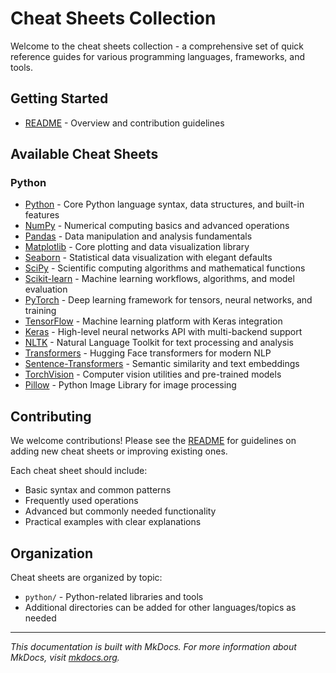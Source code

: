 # Cheat Sheets Collection

Welcome to the cheat sheets collection - a comprehensive set of quick reference guides for various programming languages, frameworks, and tools.

## Getting Started

- [README](../README.md) - Overview and contribution guidelines

## Available Cheat Sheets

### Python
- [Python](python/python.md) - Core Python language syntax, data structures, and built-in features
- [NumPy](python/numpy.md) - Numerical computing basics and advanced operations
- [Pandas](python/pandas.md) - Data manipulation and analysis fundamentals
- [Matplotlib](python/matplotlib.md) - Core plotting and data visualization library
- [Seaborn](python/seaborn.md) - Statistical data visualization with elegant defaults
- [SciPy](python/scipy.md) - Scientific computing algorithms and mathematical functions
- [Scikit-learn](python/scikit-learn.md) - Machine learning workflows, algorithms, and model evaluation
- [PyTorch](python/pytorch.md) - Deep learning framework for tensors, neural networks, and training
- [TensorFlow](python/tensorflow.md) - Machine learning platform with Keras integration
- [Keras](python/keras.md) - High-level neural networks API with multi-backend support
- [NLTK](python/nltk.md) - Natural Language Toolkit for text processing and analysis
- [Transformers](python/transformers.md) - Hugging Face transformers for modern NLP
- [Sentence-Transformers](python/sentence-transformers.md) - Semantic similarity and text embeddings
- [TorchVision](python/torchvision.md) - Computer vision utilities and pre-trained models
- [Pillow](python/pillow.md) - Python Image Library for image processing

## Contributing

We welcome contributions! Please see the [README](../README.md) for guidelines on adding new cheat sheets or improving existing ones.

Each cheat sheet should include:
- Basic syntax and common patterns
- Frequently used operations
- Advanced but commonly needed functionality
- Practical examples with clear explanations

## Organization

Cheat sheets are organized by topic:
- `python/` - Python-related libraries and tools
- Additional directories can be added for other languages/topics as needed

---

*This documentation is built with MkDocs. For more information about MkDocs, visit [mkdocs.org](https://www.mkdocs.org).*